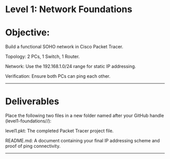 # Level 1: Network Foundations

# Objective:

Build a functional SOHO network in Cisco Packet Tracer.

Topology: 2 PCs, 1 Switch, 1 Router.

Network: Use the 192.168.1.0/24 range for static IP addressing.

Verification: Ensure both PCs can ping each other.
____________________

# Deliverables
Place the following two files in a new folder named after your GitHub handle (level1-foundations/<your-handle>/):

level1.pkt: The completed Packet Tracer project file.

README.md: A document containing your final IP addressing scheme and proof of ping connectivity.
____________________
